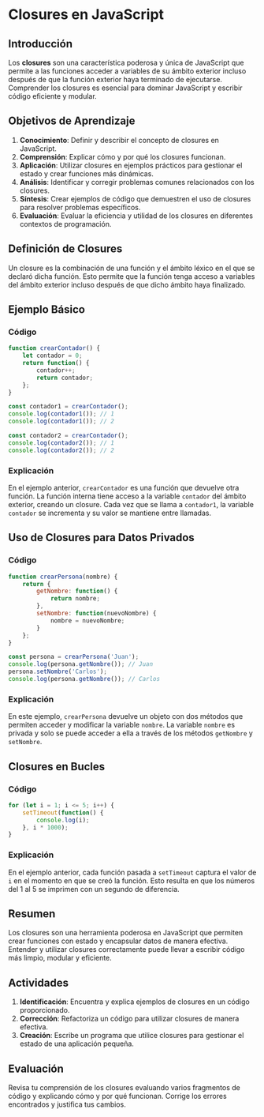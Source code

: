 
# Closures en JavaScript

## Introducción

Los **closures** son una característica poderosa y única de JavaScript que permite a las funciones acceder a variables de su ámbito exterior incluso después de que la función exterior haya terminado de ejecutarse. Comprender los closures es esencial para dominar JavaScript y escribir código eficiente y modular.

## Objetivos de Aprendizaje

1. **Conocimiento**: Definir y describir el concepto de closures en JavaScript.
2. **Comprensión**: Explicar cómo y por qué los closures funcionan.
3. **Aplicación**: Utilizar closures en ejemplos prácticos para gestionar el estado y crear funciones más dinámicas.
4. **Análisis**: Identificar y corregir problemas comunes relacionados con los closures.
5. **Síntesis**: Crear ejemplos de código que demuestren el uso de closures para resolver problemas específicos.
6. **Evaluación**: Evaluar la eficiencia y utilidad de los closures en diferentes contextos de programación.

## Definición de Closures

Un closure es la combinación de una función y el ámbito léxico en el que se declaró dicha función. Esto permite que la función tenga acceso a variables del ámbito exterior incluso después de que dicho ámbito haya finalizado.

## Ejemplo Básico

### Código
```javascript
function crearContador() {
    let contador = 0;
    return function() {
        contador++;
        return contador;
    };
}

const contador1 = crearContador();
console.log(contador1()); // 1
console.log(contador1()); // 2

const contador2 = crearContador();
console.log(contador2()); // 1
console.log(contador2()); // 2
```

### Explicación
En el ejemplo anterior, `crearContador` es una función que devuelve otra función. La función interna tiene acceso a la variable `contador` del ámbito exterior, creando un closure. Cada vez que se llama a `contador1`, la variable `contador` se incrementa y su valor se mantiene entre llamadas.

## Uso de Closures para Datos Privados

### Código
```javascript
function crearPersona(nombre) {
    return {
        getNombre: function() {
            return nombre;
        },
        setNombre: function(nuevoNombre) {
            nombre = nuevoNombre;
        }
    };
}

const persona = crearPersona('Juan');
console.log(persona.getNombre()); // Juan
persona.setNombre('Carlos');
console.log(persona.getNombre()); // Carlos
```

### Explicación
En este ejemplo, `crearPersona` devuelve un objeto con dos métodos que permiten acceder y modificar la variable `nombre`. La variable `nombre` es privada y solo se puede acceder a ella a través de los métodos `getNombre` y `setNombre`.

## Closures en Bucles

### Código
```javascript
for (let i = 1; i <= 5; i++) {
    setTimeout(function() {
        console.log(i);
    }, i * 1000);
}
```

### Explicación
En el ejemplo anterior, cada función pasada a `setTimeout` captura el valor de `i` en el momento en que se creó la función. Esto resulta en que los números del 1 al 5 se imprimen con un segundo de diferencia.

## Resumen

Los closures son una herramienta poderosa en JavaScript que permiten crear funciones con estado y encapsular datos de manera efectiva. Entender y utilizar closures correctamente puede llevar a escribir código más limpio, modular y eficiente.

## Actividades

1. **Identificación**: Encuentra y explica ejemplos de closures en un código proporcionado.
2. **Corrección**: Refactoriza un código para utilizar closures de manera efectiva.
3. **Creación**: Escribe un programa que utilice closures para gestionar el estado de una aplicación pequeña.

## Evaluación

Revisa tu comprensión de los closures evaluando varios fragmentos de código y explicando cómo y por qué funcionan. Corrige los errores encontrados y justifica tus cambios.
